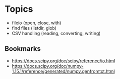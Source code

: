 <!-- vim:set spelllang=en ff=unix fenc=utf-8 ft=markdown: -->

Topics
======

 * fileio (open, close, with)
 * find files (listdir, glob)
 * CSV handling (reading, converting, writing)


Bookmarks
---------

 * https://docs.scipy.org/doc/scipy/reference/io.html
 * https://docs.scipy.org/doc/numpy-1.15.1/reference/generated/numpy.genfromtxt.html

